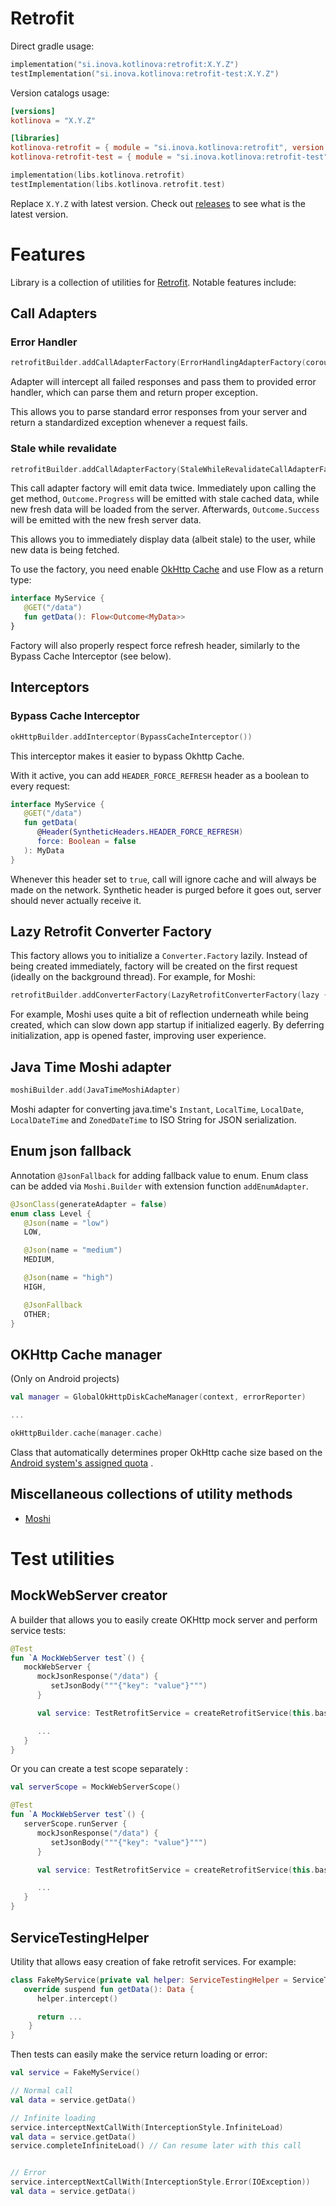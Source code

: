 # Retrofit

Direct gradle usage:

```kotlin
implementation("si.inova.kotlinova:retrofit:X.Y.Z")
testImplementation("si.inova.kotlinova:retrofit-test:X.Y.Z")
```

Version catalogs usage:

```toml
[versions]
kotlinova = "X.Y.Z"
```

```toml
[libraries]
kotlinova-retrofit = { module = "si.inova.kotlinova:retrofit", version.ref = "kotlinova" }
kotlinova-retrofit-test = { module = "si.inova.kotlinova:retrofit-test", version.ref = "kotlinova" }
```

```kotlin
implementation(libs.kotlinova.retrofit)
testImplementation(libs.kotlinova.retrofit.test)
```

Replace `X.Y.Z` with latest version. Check out [releases](https://github.com/inovait/kotlinova/releases) to see what is the latest
version.

# Features

Library is a collection of utilities for [Retrofit](https://square.github.io/retrofit/). Notable features include:

## Call Adapters

### Error Handler

```kotlin
retrofitBuilder.addCallAdapterFactory(ErrorHandlingAdapterFactory(coroutineScope, errorHandler))
```

Adapter will intercept all failed responses and pass them to provided error handler, which can parse them and
return proper exception.

This allows you to parse standard error responses from your server and return a standardized exception whenever
a request fails.

### Stale while revalidate

```kotlin
retrofitBuilder.addCallAdapterFactory(StaleWhileRevalidateCallAdapterFactory(coroutineScope, errorReporter))
```

This call adapter factory will emit data twice. Immediately upon calling the get method, `Outcome.Progress` will be emitted with
stale cached data,
while new fresh data will be loaded from the server. Afterwards, `Outcome.Success` will be emitted with the
new fresh server data.

This allows you to immediately display data (albeit stale) to the user, while new data is being fetched.

To use the factory, you need enable [OkHttp Cache](https://square.github.io/okhttp/features/caching/) and
use Flow as a return type:

```kotlin
interface MyService {
   @GET("/data")
   fun getData(): Flow<Outcome<MyData>>
}
```

Factory will also properly respect force refresh header, similarly to the Bypass Cache Interceptor (see below).

## Interceptors

### Bypass Cache Interceptor

```kotlin
okHttpBuilder.addInterceptor(BypassCacheInterceptor())
```

This interceptor makes it easier to bypass Okhttp Cache.

With it active, you can add `HEADER_FORCE_REFRESH` header as a boolean to every request:

```kotlin
interface MyService {
   @GET("/data")
   fun getData(
      @Header(SyntheticHeaders.HEADER_FORCE_REFRESH)
      force: Boolean = false
   ): MyData
}
```

Whenever this header set to `true`, call will ignore cache and will always be made on the network. Synthetic
header is purged before it goes out, server should never actually receive it.

## Lazy Retrofit Converter Factory

This factory allows you to initialize a `Converter.Factory` lazily. Instead of being created immediately,
factory will be created on the first request (ideally on the background thread). For example, for Moshi:

```kotlin
retrofitBuilder.addConverterFactory(LazyRetrofitConverterFactory(lazy { MoshiConverterFactory.create(moshi) }))
```

For example, Moshi uses quite a bit of reflection underneath while being created, which can slow down app startup
if initialized eagerly. By deferring initialization, app is opened faster, improving user experience.

## Java Time Moshi adapter

```kotlin
moshiBuilder.add(JavaTimeMoshiAdapter)
```

Moshi adapter for converting java.time's `Instant`, `LocalTime`, `LocalDate`, `LocalDateTime` and `ZonedDateTime` to ISO String
for JSON serialization.

## Enum json fallback

Annotation `@JsonFallback` for adding fallback value to enum.
Enum class can be added via `Moshi.Builder` with extension function `addEnumAdapter`.

```kotlin
@JsonClass(generateAdapter = false)
enum class Level {
   @Json(name = "low")
   LOW,

   @Json(name = "medium")
   MEDIUM,

   @Json(name = "high")
   HIGH,

   @JsonFallback
   OTHER;
}
```

## OKHttp Cache manager

(Only on Android projects)

```kotlin
val manager = GlobalOkHttpDiskCacheManager(context, errorReporter)

...

okHttpBuilder.cache(manager.cache)
```

Class that automatically determines proper OkHttp cache size based on the
[Android system's assigned quota](https://developer.android.com/reference/android/os/storage/StorageManager#getCacheQuotaBytes(java.util.UUID))
.

## Miscellaneous collections of utility methods

* [Moshi](src/jvmCommon/kotlin/si/inova/kotlinova/retrofit/moshi/Moshi.kt)

# Test utilities

## MockWebServer creator

A builder that allows you to easily create OKHttp mock server and perform service tests:

```kotlin
@Test
fun `A MockWebServer test`() {
   mockWebServer {
      mockJsonResponse("/data") {
         setJsonBody("""{"key": "value"}""")
      }

      val service: TestRetrofitService = createRetrofitService(this.baseUrl)

      ...
   }
}
```

Or you can create a test scope separately :

```kotlin
val serverScope = MockWebServerScope()

@Test
fun `A MockWebServer test`() {
   serverScope.runServer {
      mockJsonResponse("/data") {
         setJsonBody("""{"key": "value"}""")
      }

      val service: TestRetrofitService = createRetrofitService(this.baseUrl)

      ...
   }
}
```

## ServiceTestingHelper

Utility that allows easy creation of fake retrofit services. For example:

```kotlin
class FakeMyService(private val helper: ServiceTestingHelper = ServiceTestingHelper()) : MyService, FakeService by helper {
   override suspend fun getData(): Data {
      helper.intercept()

      return ...
    }
}
```

Then tests can easily make the service return loading or error:

```kotlin
val service = FakeMyService()

// Normal call
val data = service.getData()

// Infinite loading
service.interceptNextCallWith(InterceptionStyle.InfiniteLoad)
val data = service.getData()
service.completeInfiniteLoad() // Can resume later with this call


// Error
service.interceptNextCallWith(InterceptionStyle.Error(IOException))
val data = service.getData()
```
